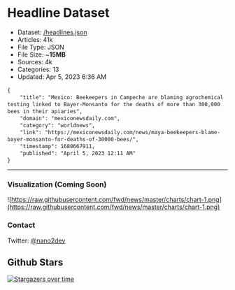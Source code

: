 # Headline Dataset

- Dataset: [/headlines.json](https://raw.githubusercontent.com/fwd/news/master/headlines.json) 
- Articles: 41k
- File Type: JSON
- File Size: ~**15MB**
- Sources: 4k
- Categories: 13
- Updated: Apr 5, 2023 6:36 AM

```
{
    "title": "Mexico: Beekeepers in Campeche are blaming agrochemical testing linked to Bayer-Monsanto for the deaths of more than 300,000 bees in their apiaries",
    "domain": "mexiconewsdaily.com",
    "category": "worldnews",
    "link": "https://mexiconewsdaily.com/news/maya-beekeepers-blame-bayer-monsanto-for-deaths-of-30000-bees/",
    "timestamp": 1680667911,
    "published": "April 5, 2023 12:11 AM"
}
```

---

### Visualization (Coming Soon)

![https://raw.githubusercontent.com/fwd/news/master/charts/chart-1.png](https://raw.githubusercontent.com/fwd/news/master/charts/chart-1.png)

### Contact 

Twitter: [@nano2dev](https://twitter.com/nano2dev)

## Github Stars

[![Stargazers over time](https://starchart.cc/fwd/news.svg)](https://starchart.cc/fwd/news)
